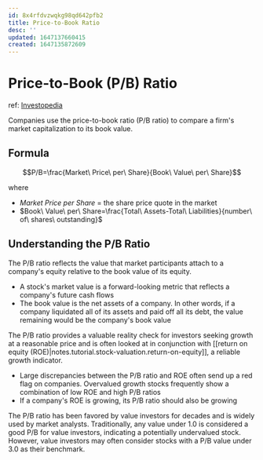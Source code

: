 ```yaml
---
id: 8x4rfdvzwqkg98qd642pfb2
title: Price-to-Book Ratio
desc: ''
updated: 1647137660415
created: 1647135872609
---
```

# Price-to-Book (P/B) Ratio
ref: [Investopedia](https://www.investopedia.com/terms/p/price-to-bookratio.asp)

Companies use the price-to-book ratio (P/B ratio) to compare a firm's market capitalization to its book value.

## Formula

$$P/B=\frac{Market\ Price\ per\ Share}{Book\ Value\ per\ Share}$$

where
- $Market\ Price\ per\ Share$ = the share price quote in the market
- $Book\ Value\ per\ Share=\frac{Total\ Assets-Total\ Liabilities}{number\ of\ shares\ outstanding}$

## Understanding the P/B Ratio

The P/B ratio reflects the value that market participants attach to a company's equity relative to the book value of its equity.
- A stock's market value is a forward-looking metric that reflects a company's future cash flows
- The book value is the net assets of a company. In other words, if a company liquidated all of its assets and paid off all its debt, the value remaining would be the company's book value

The P/B ratio provides a valuable reality check for investors seeking growth at a reasonable price and is often looked at in conjunction with [[return on equity (ROE)|notes.tutorial.stock-valuation.return-on-equity]], a reliable growth indicator. 
- Large discrepancies between the P/B ratio and ROE often send up a red flag on companies. Overvalued growth stocks frequently show a combination of low ROE and high P/B ratios
- If a company's ROE is growing, its P/B ratio should also be growing

The P/B ratio has been favored by value investors for decades and is widely used by market analysts. Traditionally, any value under 1.0 is considered a good P/B for value investors, indicating a potentially undervalued stock. However, value investors may often consider stocks with a P/B value under 3.0 as their benchmark.